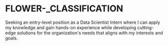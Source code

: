 # FLOWER-_CLASSIFICATION


Seeking an entry-level position as a Data Scientist Intern where I can apply my knowledge and 
gain hands-on experience while developing cutting-edge solutions for the organization's needs that 
aligns with my interests and goals. 
